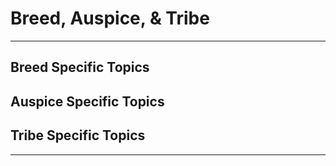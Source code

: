 # Breed, Auspice, & Tribe

-----

## Breed Specific Topics

## Auspice Specific Topics

## Tribe Specific Topics
-----


